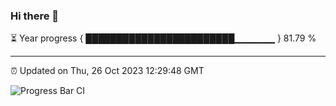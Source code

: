 ### Hi there 👋

⏳ Year progress { ████████████████████████▁▁▁▁▁▁ } 81.79 %

---

⏰ Updated on Thu, 26 Oct 2023 12:29:48 GMT

![Progress Bar CI](https://github.com/liununu/liununu/workflows/Progress%20Bar%20CI/badge.svg)
